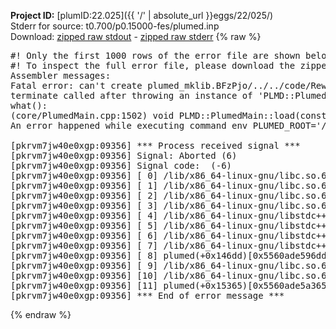 **Project ID:** [plumID:22.025]({{ '/' | absolute_url }}eggs/22/025/)  
Stderr for source:  t0.700/p0.15000-fes/plumed.inp   
Download: [zipped raw stdout](plumed.inp.plumed.stdout.txt.zip) - [zipped raw stderr](plumed.inp.plumed.stderr.txt.zip) 
{% raw %}
<pre>
#! Only the first 1000 rows of the error file are shown below
#! To inspect the full error file, please download the zipped raw stderr file above
Assembler messages:
Fatal error: can't create plumed_mklib.BFzPjo/../../code/ReweightGeomFES.o: No such file or directory
terminate called after throwing an instance of 'PLMD::Plumed::ExceptionError'
what():
(core/PlumedMain.cpp:1502) void PLMD::PlumedMain::load(const std::string&)
An error happened while executing command env PLUMED_ROOT='/home/runner/opt/lib/plumed' PLUMED_VERSION='2.10.0' PLUMED_HTMLDIR='/home/runner/opt/share/doc/plumed' PLUMED_INCLUDEDIR='/home/runner/opt/include' PLUMED_PROGRAM_NAME='plumed' PLUMED_IS_INSTALLED='yes' "/home/runner/opt/lib/plumed"/scripts/mklib.sh -n -o ./../../code/ReweightGeomFES.2.10.0.so ../../code/ReweightGeomFES.cpp

[pkrvm7jw40e0xgp:09356] *** Process received signal ***
[pkrvm7jw40e0xgp:09356] Signal: Aborted (6)
[pkrvm7jw40e0xgp:09356] Signal code:  (-6)
[pkrvm7jw40e0xgp:09356] [ 0] /lib/x86_64-linux-gnu/libc.so.6(+0x45330)[0x7fb605e45330]
[pkrvm7jw40e0xgp:09356] [ 1] /lib/x86_64-linux-gnu/libc.so.6(pthread_kill+0x11c)[0x7fb605e9eb2c]
[pkrvm7jw40e0xgp:09356] [ 2] /lib/x86_64-linux-gnu/libc.so.6(gsignal+0x1e)[0x7fb605e4527e]
[pkrvm7jw40e0xgp:09356] [ 3] /lib/x86_64-linux-gnu/libc.so.6(abort+0xdf)[0x7fb605e288ff]
[pkrvm7jw40e0xgp:09356] [ 4] /lib/x86_64-linux-gnu/libstdc++.so.6(+0xa5ff5)[0x7fb6062a5ff5]
[pkrvm7jw40e0xgp:09356] [ 5] /lib/x86_64-linux-gnu/libstdc++.so.6(+0xbb0da)[0x7fb6062bb0da]
[pkrvm7jw40e0xgp:09356] [ 6] /lib/x86_64-linux-gnu/libstdc++.so.6(_ZSt10unexpectedv+0x0)[0x7fb6062a5a55]
[pkrvm7jw40e0xgp:09356] [ 7] /lib/x86_64-linux-gnu/libstdc++.so.6(+0xa5a6f)[0x7fb6062a5a6f]
[pkrvm7jw40e0xgp:09356] [ 8] plumed(+0x146dd)[0x5560ade596dd]
[pkrvm7jw40e0xgp:09356] [ 9] /lib/x86_64-linux-gnu/libc.so.6(+0x2a1ca)[0x7fb605e2a1ca]
[pkrvm7jw40e0xgp:09356] [10] /lib/x86_64-linux-gnu/libc.so.6(__libc_start_main+0x8b)[0x7fb605e2a28b]
[pkrvm7jw40e0xgp:09356] [11] plumed(+0x15365)[0x5560ade5a365]
[pkrvm7jw40e0xgp:09356] *** End of error message ***
</pre>
{% endraw %}
